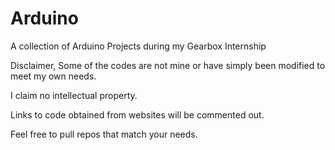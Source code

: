 # Arduino
A collection of Arduino Projects during my Gearbox Internship

Disclaimer, Some of the codes are not mine or have simply been modified to meet my own needs. 

I claim no intellectual property.

Links to code obtained from websites will be commented out.

Feel free to pull repos that match your needs.
